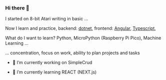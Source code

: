 ### Hi there 👋

I started on 8-bit Atari writing in basic ...

Now I learn and practice, backend: <ins>dotnet</ins>, frontend: <ins>Angular</ins>, <ins>Typescript</ins>, 

What do I want to learn? Python, MicroPython (Raspberry Pi Pico), Machine Learning ... 

... concentration, focus on work, ability to plan projects and tasks

- 🔭 I’m currently working on SimpleCrud
  
- 🌱 I’m currently learning REACT (NEXT.js)

<!--
**KarolMaliglowka/KarolMaliglowka** is a ✨ _special_ ✨ repository because its `README.md` (this file) appears on your GitHub profile.

Here are some ideas to get you started:

- 🔭 I’m currently working on ...
- 🌱 I’m currently learning ...
- 👯 I’m looking to collaborate on ...
- 🤔 I’m looking for help with ...
- 💬 Ask me about ...
- 📫 How to reach me: ...
- 😄 Pronouns: ...
- ⚡ Fun fact: ...
-->
